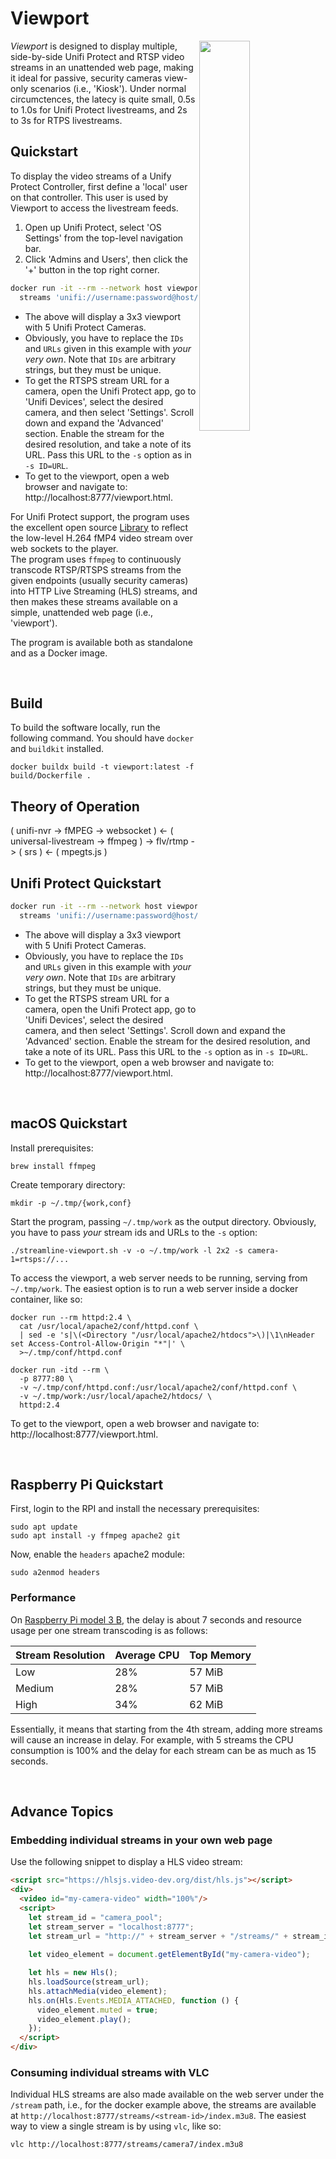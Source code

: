 # Viewport

<img src="man/screenshot1.png" align="right" width="40%"/>

*Viewport* is designed to display multiple, side-by-side Unifi Protect and RTSP 
video streams in an unattended web page, making it ideal for passive, security 
cameras view-only scenarios (i.e., 'Kiosk'). Under normal circumctences, the 
latecy is quite small, 0.5s to 1.0s for Unifi Protect livestreams, and 2s to 3s
for RTPS livestreams.

## Quickstart
To display the video streams of a Unify Protect Controller, first
define a 'local' user on that controller. This user is used by Viewport to access
the livestream feeds.
1. Open up Unifi Protect, select 'OS Settings' from the top-level navigation bar. 
1. Click 'Admins and Users', then click the '+' button in the top right corner.

```bash
docker run -it --rm --network host viewport:1.1 \ 
  streams 'unifi://username:password@host/_all'
```
* The above will display a 3x3 viewport with 5 Unifi Protect Cameras.
* Obviously, you have to replace the `IDs` and `URLs` given in this example with *your very own*.
  Note that `IDs` are arbitrary strings, but they must be unique.
* To get the RTSPS stream URL for a camera, open the Unifi Protect app, go to 'Unifi Devices',
  select the desired camera, and then select 'Settings'. Scroll down and expand the 'Advanced' section.
  Enable the stream for the desired resolution, and take a note of its URL.
  Pass this URL to the `-s` option as in `-s ID=URL`.
* To get to the viewport, open a web browser and navigate to: http://localhost:8777/viewport.html.





For Unifi Protect support, the program uses the excellent open source [Library](https://github.com/hjdhjd/unifi-protect)
to reflect the low-level H.264 fMP4 video stream over web sockets to the player.  
The program uses `ffmpeg` to continuously transcode RTSP/RTSPS streams from 
the given endpoints (usually security cameras) into HTTP Live Streaming (HLS) streams, 
and then makes these streams available on a simple, unattended web page (i.e., 'viewport').

The program is available both as standalone and as a Docker image.

&nbsp;

## Build
To build the software locally, run the following command.
You should have `docker` and `buildkit` installed.
```shell
docker buildx build -t viewport:latest -f build/Dockerfile .
```

## Theory of Operation
( unifi-nvr -> fMPEG -> websocket ) <- ( universal-livestream -> ffmpeg ) -> flv/rtmp -> ( srs ) <- ( mpegts.js ) 


## Unifi Protect Quickstart

```bash
docker run -it --rm --network host viewport:1.1 \ 
  streams 'unifi://username:password@host/_all'
```
* The above will display a 3x3 viewport with 5 Unifi Protect Cameras. 
* Obviously, you have to replace the `IDs` and `URLs` given in this example with *your very own*. 
Note that `IDs` are arbitrary strings, but they must be unique.
* To get the RTSPS stream URL for a camera, open the Unifi Protect app, go to 'Unifi Devices', 
select the desired camera, and then select 'Settings'. Scroll down and expand the 'Advanced' section. 
Enable the stream for the desired resolution, and take a note of its URL. 
Pass this URL to the `-s` option as in `-s ID=URL`.
* To get to the viewport, open a web browser and navigate to: http://localhost:8777/viewport.html.

&nbsp;
## macOS Quickstart

Install prerequisites: 
```shell
brew install ffmpeg 
```
Create temporary directory: 
```shell
mkdir -p ~/.tmp/{work,conf}
```
Start the program, passing `~/.tmp/work` as the output directory. Obviously, you have to pass *your* stream 
ids and URLs to the `-s` option: 
```shell
./streamline-viewport.sh -v -o ~/.tmp/work -l 2x2 -s camera-1=rtsps://...    
```
To access the viewport, a web server needs to be running, serving from `~/.tmp/work`. The easiest option is to
run a web server inside a docker container, like so:
```shell
docker run --rm httpd:2.4 \
  cat /usr/local/apache2/conf/httpd.conf \
  | sed -e 's|\(<Directory "/usr/local/apache2/htdocs">\)|\1\nHeader set Access-Control-Allow-Origin "*"|' \
  >~/.tmp/conf/httpd.conf
  
docker run -itd --rm \
  -p 8777:80 \
  -v ~/.tmp/conf/httpd.conf:/usr/local/apache2/conf/httpd.conf \
  -v ~/.tmp/work:/usr/local/apache2/htdocs/ \
  httpd:2.4
```
To get to the viewport, open a web browser and navigate to: http://localhost:8777/viewport.html.

&nbsp;
## Raspberry Pi Quickstart

First, login to the RPI and install the necessary prerequisites: 
```shell
sudo apt update
sudo apt install -y ffmpeg apache2 git
``` 

Now, enable the `headers` apache2 module:
```shell
sudo a2enmod headers
```

### Performance 
On [Raspberry Pi model 3 B](https://www.raspberrypi.com/products/raspberry-pi-3-model-b), the delay is about 7 seconds 
and resource usage per one stream transcoding is as follows: 

| Stream Resolution | Average CPU | Top Memory |
|-------------------|-------------|------------|
| Low               | 28%         | 57 MiB     |
| Medium            | 28%         | 57 MiB     |
| High              | 34%         | 62 MiB     |

Essentially, it means that starting from the 4th stream, adding more streams will cause an increase in delay. 
For example, with 5 streams the CPU consumption is 100% and the delay for each stream can be as much as 15 seconds. 

&nbsp;
## Advance Topics

### Embedding individual streams in your own web page

Use the following snippet to display a HLS video stream:

```html
<script src="https://hlsjs.video-dev.org/dist/hls.js"></script>
<div>
  <video id="my-camera-video" width="100%"/>  
  <script>
    let stream_id = "camera_pool";
    let stream_server = "localhost:8777";
    let stream_url = "http://" + stream_server + "/streams/" + stream_id + "/index.m3u8";
    
    let video_element = document.getElementById("my-camera-video");

    let hls = new Hls();
    hls.loadSource(stream_url);
    hls.attachMedia(video_element);
    hls.on(Hls.Events.MEDIA_ATTACHED, function () {
      video_element.muted = true;
      video_element.play();
    });
  </script>
</div>
```

### Consuming individual streams with VLC

Individual HLS streams are also made available on the web server under the `/stream` path, i.e., for the docker example above, 
the streams are available at `http://localhost:8777/streams/<stream-id>/index.m3u8`. 
The easiest way to view a single stream is by using `vlc`, like so:

```bash
vlc http://localhost:8777/streams/camera7/index.m3u8
```
